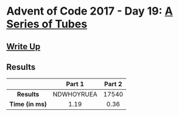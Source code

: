 # Advent of Code 2017 - Day 19: [A Series of Tubes](https://adventofcode.com/2017/day/19)

## [Write Up](https://codingap.github.io/advent-of-code/writeups/2017/day19)

## Results

|                  | **Part 1** | **Part 2** |
| :--------------: | :--------: | :--------: |
|   **Results**    | NDWHOYRUEA | 17540 |
| **Time (in ms)** | 1.19 | 0.36 |
